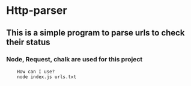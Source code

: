 # Http-parser

## This is a simple program to parse urls to check their status

### Node, Request, chalk are used for this project

```
    How can I use?
    node index.js urls.txt
```
